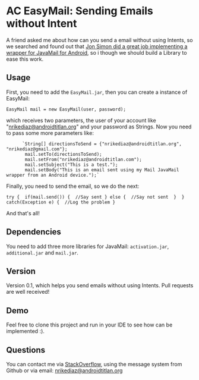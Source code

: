 AC EasyMail: Sending Emails without Intent
=================================================================

A friend asked me about how can you send a email without using Intents, so we searched and found out that [Jon Simon did a great job implementing a wrapper for JavaMail for Android][JonSimon], so i though we should build a Library to ease this work.  


Usage
-----
First, you need to add the `EasyMail.jar`,  then you can create a instance of EasyMail:

`EasyMail mail = new EasyMail(user, password);`

which receives two parameters, the user of your account like "nrikediaz@androidtitlan.org" and your password as Strings. 
Now you need to pass some more parameters like:

          `String[] directionsToSend = {"nrikediaz@androidtitlan.org", "nrikediaz@gmail.com"}; 
		   mail.setTo(directionsToSend);
           mail.setFrom("nrikediaz@androidtitlan.com"); 
           mail.setSubject("This is a test."); 
           mail.setBody("This is an email sent using my Mail JavaMail wrapper from an Android device.");`
                      
Finally, you need to send the email, so we do the next:

`try { 
              if(mail.send()) { 
				//Say sent
              } else { 
				//Say not sent 
              } 
            } 
			catch(Exception e) { 
				//Log the problem
            }`                

And that's all!

Dependencies
------------         
You need to add three more libraries for JavaMail: `activation.jar`, `additional.jar` and `mail.jar`.


Version
-------
Version 0.1, which helps you send emails without using Intents. Pull requests are well received!

Demo
----
Feel free to clone this project and run in your IDE to see how can be implemented :).

Questions
---------
You can contact me via [StackOverflow][StackOverflow], using the message system from Github or via email: nrikediaz@androidtitlan.org

[JonSimon]:http://www.jondev.net/articles/Sending_Emails_without_User_Intervention_(no_Intents)_in_Android
[StackOverflow]:http://stackoverflow.com/users/416832/enrique-diaz